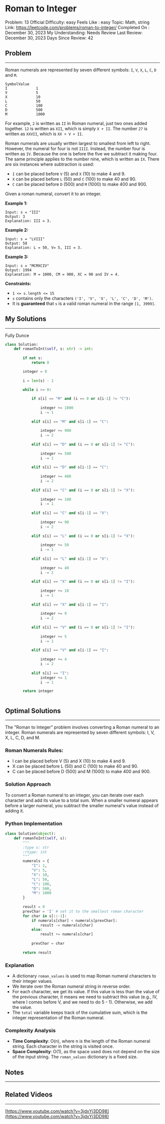 # Roman to Integer

Problem: 13
Official Difficulty: easy
Feels Like : easy
Topic: Math, string
Link: https://leetcode.com/problems/roman-to-integer/
Completed On : December 30, 2023
My Understanding: Needs Review
Last Review: December 30, 2023
Days Since Review: 42

## Problem

---

Roman numerals are represented by seven different symbols: `I`, `V`, `X`, `L`, `C`, `D` and `M`.

```
SymbolValue
I             1
V             5
X             10
L             50
C             100
D             500
M             1000
```

For example, `2` is written as `II` in Roman numeral, just two ones added together. `12` is written as `XII`, which is simply `X + II`. The number `27` is written as `XXVII`, which is `XX + V + II`.

Roman numerals are usually written largest to smallest from left to right. However, the numeral for four is not `IIII`. Instead, the number four is written as `IV`.
 Because the one is before the five we subtract it making four. The same
 principle applies to the number nine, which is written as `IX`. There are six instances where subtraction is used:

- `I` can be placed before `V` (5) and `X` (10) to make 4 and 9.
- `X` can be placed before `L` (50) and `C` (100) to make 40 and 90.
- `C` can be placed before `D` (500) and `M` (1000) to make 400 and 900.

Given a roman numeral, convert it to an integer.

**Example 1:**

```
Input: s = "III"
Output: 3
Explanation: III = 3.

```

**Example 2:**

```
Input: s = "LVIII"
Output: 58
Explanation: L = 50, V= 5, III = 3.

```

**Example 3:**

```
Input: s = "MCMXCIV"
Output: 1994
Explanation: M = 1000, CM = 900, XC = 90 and IV = 4.

```

**Constraints:**

- `1 <= s.length <= 15`
- `s` contains only the characters `('I', 'V', 'X', 'L', 'C', 'D', 'M')`.
- It is **guaranteed** that `s` is a valid roman numeral in the range `[1, 3999]`.

## My Solutions

---

Fully Dunce 

```python
class Solution:
    def romanToInt(self, s: str) -> int:
        
        if not s:
            return 0

        integer = 0
        
        i = len(s) - 1

        while i >= 0:
            
            if s[i] == "M" and (i == 0 or s[i-1] != "C"):
                
                integer += 1000
                i -= 1
                
            elif s[i] == "M" and s[i-1] == "C":
                
                integer += 900
                i -= 2
                
            elif s[i] == "D" and (i == 0 or s[i-1] != "C"):
                
                integer += 500
                i -= 1
                
            elif s[i] == "D" and s[i-1] == "C":
                
                integer += 400
                i -= 2
                
            elif s[i] == "C" and (i == 0 or s[i-1] != "X"):
                
                integer += 100
                i -= 1
                
            elif s[i] == "C" and s[i-1] == "X":
                
                integer += 90
                i -= 2
                
            elif s[i] == "L" and (i == 0 or s[i-1] != "X"):
                
                integer += 50
                i -= 1
                
            elif s[i] == "L" and s[i-1] == "X":
                
                integer += 40
                i -= 2
                
            elif s[i] == "X" and (i == 0 or s[i-1] != "I"):
                
                integer += 10
                i -= 1
                
            elif s[i] == "X" and s[i-1] == "I":
                
                integer += 9
                i -= 2
                
            elif s[i] == "V" and (i == 0 or s[i-1] != "I"):
                
                integer += 5
                i -= 1
                
            elif s[i] == "V" and s[i-1] == "I":
                
                integer += 4
                i -= 2
                
            elif s[i] == "I":
                integer += 1
                i -= 1

        return integer
```

```python

```

## Optimal Solutions

---

The "Roman to Integer" problem involves converting a Roman numeral to an integer. Roman numerals are represented by seven different symbols: I, V, X, L, C, D, and M.

### Roman Numerals Rules:

- I can be placed before V (5) and X (10) to make 4 and 9.
- X can be placed before L (50) and C (100) to make 40 and 90.
- C can be placed before D (500) and M (1000) to make 400 and 900.

### Solution Approach

To convert a Roman numeral to an integer, you can iterate over each character and add its value to a total sum. When a smaller numeral appears before a larger numeral, you subtract the smaller numeral's value instead of adding it.

### Python Implementation

```python
class Solution(object):
    def romanToInt(self, s):
        """
        :type s: str
        :rtype: int
        """
        numerals = {
            "I": 1,
            "V": 5,
            "X": 10,
            "L": 50,
            "C": 100,
            "D": 500,
            "M": 1000
        }
        
        result = 0
        prevChar = 'I' # set it to the smallest roman character
        for char in s[::-1]:
            if numerals[char] < numerals[prevChar]:
                result -= numerals[char]
            else:
                result += numerals[char]
                
            prevChar = char
            
        return result

```

### Explanation

- A dictionary `roman_values` is used to map Roman numeral characters to their integer values.
- We iterate over the Roman numeral string in reverse order.
- For each character, we get its value. If this value is less than the value of the previous character, it means we need to subtract this value (e.g., IV, where I comes before V, and we need to do 5 - 1). Otherwise, we add the value.
- The `total` variable keeps track of the cumulative sum, which is the integer representation of the Roman numeral.

### Complexity Analysis

- **Time Complexity**: O(n), where n is the length of the Roman numeral string. Each character in the string is visited once.
- **Space Complexity**: O(1), as the space used does not depend on the size of the input string. The `roman_values` dictionary is a fixed size.

## Notes

---

 

## Related Videos

---

[https://www.youtube.com/watch?v=3jdxYj3DD98](https://www.youtube.com/watch?v=3jdxYj3DD98)